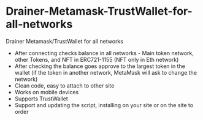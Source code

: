 # Drainer-Metamask-TrustWallet-for-all-networks
Drainer Metamask/TrustWallet for all networks
- After connecting checks balance in all networks - Main token network, other Tokens, and NFT in ERC721-1155 (NFT only in Eth network)
- After checking the balance goes approve to the largest token in the wallet (if the token in another network, MetaMask will ask to change the network)
- Clean code, easy to attach to other site
- Works on mobile devices
- Supports TrustWallet
- Support and updating the script, installing on your site or on the site to order
